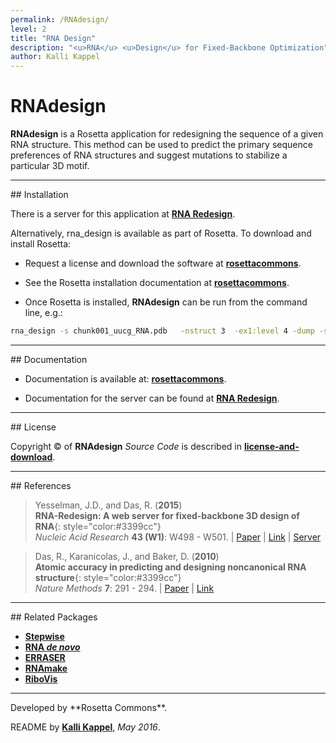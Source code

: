 ```yaml
---
permalink: /RNAdesign/
level: 2
title: "RNA Design"
description: "<u>RNA</u> <u>Design</u> for Fixed-Backbone Optimization"
author: Kalli Kappel
---
```


# RNAdesign

**RNAdesign** is a Rosetta application for redesigning the sequence of a given RNA structure. This method can be used to predict the primary sequence preferences of RNA structures and suggest mutations to stabilize a particular 3D motif.

<hr/>
## Installation

There is a server for this application at [**RNA Redesign**](http://rnaredesign.stanford.edu/).

Alternatively, rna_design is available as part of Rosetta. To download and install Rosetta:

- Request a license and download the software at [**rosettacommons**](https://www.rosettacommons.org/software/license-and-download).

- See the Rosetta installation documentation at [**rosettacommons**](https://www.rosettacommons.org/docs/latest/getting_started/Getting-Started).

- Once Rosetta is installed, **RNAdesign** can be run from the command line, e.g.:

```bash
rna_design -s chunk001_uucg_RNA.pdb   -nstruct 3  -ex1:level 4 -dump -score:weights farna/rna_hires.wts
```

<hr/>
## Documentation

* Documentation is available at: [**rosettacommons**](https://www.rosettacommons.org/docs/latest/application_documentation/rna/rna-design).

* Documentation for the server can be found at [**RNA Redesign**](http://rnaredesign.stanford.edu/res/html/Tutorial.html).

<hr/>
## License

Copyright &copy; of **RNAdesign** _Source Code_ is described in [**license-and-download**](https://www.rosettacommons.org/software/license-and-download).

<hr/>
## References

>Yesselman, J.D., and Das, R. (**2015**)<br/>
>**RNA-Redesign: A web server for fixed-backbone 3D design of RNA**{: style="color:#3399cc"}<br/>
>*Nucleic Acid Research* **43 (W1)**: W498 - W501. | [Paper](https://daslab.stanford.edu/site_data/pub_pdf/2015_Yesselman_NAR.pdf) | [Link](http://nar.oxfordjournals.org/content/43/W1/W498) | [Server](http://rnaredesign.stanford.edu/)

>Das, R., Karanicolas, J., and Baker, D. (**2010**)<br/>
>**Atomic accuracy in predicting and designing noncanonical RNA structure**{: style="color:#3399cc"}<br/>
>*Nature Methods* **7**: 291 - 294. | [Paper](https://daslab.stanford.edu/site_data/pub_pdf/2010_Das_NatMeth.pdf) | [Link](http://www.nature.com/nmeth/journal/v7/n4/abs/nmeth.1433.html)

<hr/>
## Related Packages

* [**Stepwise**](/Stepwise/)
* [**RNA _de novo_**](/RNAdenovo/)
* [**ERRASER**](/ERRASER/)
* [**RNAmake**](/RNAMake/)
* [**RiboVis**](/RiboVis/)

<hr/>
Developed by **Rosetta Commons**.

README by [**Kalli Kappel**](https://github.com/kkappel1), *May 2016*.

